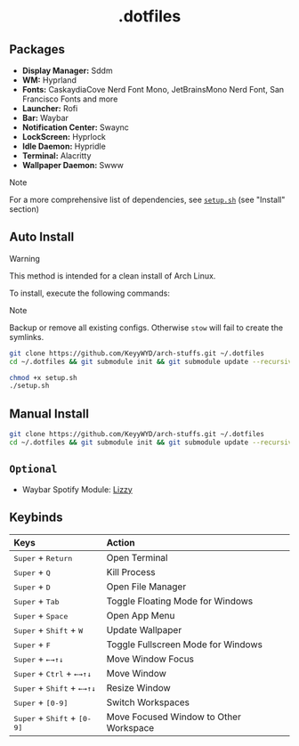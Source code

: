 <div align="center">

# .dotfiles

</div>

## Packages
 - **Display Manager:** Sddm
 - **WM:** Hyprland
 - **Fonts:** CaskaydiaCove Nerd Font Mono, JetBrainsMono Nerd Font, San Francisco Fonts and more
 - **Launcher:** Rofi
 - **Bar:** Waybar
 - **Notification Center:** Swaync
 - **LockScreen:** Hyprlock
 - **Idle Daemon:** Hypridle
 - **Terminal:** Alacritty
 - **Wallpaper Daemon:** Swww

> [!Note]
> For a more comprehensive list of dependencies, see [`setup.sh`](https://github.com/KeyyWYD/arch-stuffs/blob/main/setup.sh) (see "Install" section)

## Auto Install
> [!WARNING]
> This method is intended for a clean install of Arch Linux.

To install, execute the following commands:

> [!Note]
> Backup or remove all existing configs. Otherwise `stow` will fail to create the symlinks.

```bash
git clone https://github.com/KeyyWYD/arch-stuffs.git ~/.dotfiles
cd ~/.dotfiles && git submodule init && git submodule update --recursive

chmod +x setup.sh
./setup.sh
```

## Manual Install

```bash
git clone https://github.com/KeyyWYD/arch-stuffs.git ~/.dotfiles
cd ~/.dotfiles && git submodule init && git submodule update --recursive
```

## `Optional`
 - Waybar Spotify Module: [Lizzy](https://github.com/stefur/lizzy)

## Keybinds

<div align="center">

| Keys | Action |
| :--- | :--- |
| <kbd>Super</kbd> + <kbd>Return</kbd> | Open Terminal |
| <kbd>Super</kbd> + <kbd>Q</kbd> | Kill Process |
| <kbd>Super</kbd> + <kbd>D</kbd> | Open File Manager |
| <kbd>Super</kbd> + <kbd>Tab</kbd> | Toggle Floating Mode for Windows |
| <kbd>Super</kbd> + <kbd>Space</kbd> | Open App Menu |
| <kbd>Super</kbd> + <kbd>Shift</kbd> + <kbd>W</kbd> | Update Wallpaper |
| <kbd>Super</kbd> + <kbd>F</kbd> | Toggle Fullscreen Mode for Windows |
| <kbd>Super</kbd> + <kbd>←</kbd><kbd>→</kbd><kbd>↑</kbd><kbd>↓</kbd> | Move Window Focus |
| <kbd>Super</kbd> + <kbd>Ctrl</kbd> + <kbd>←</kbd><kbd>→</kbd><kbd>↑</kbd><kbd>↓</kbd> | Move Window |
| <kbd>Super</kbd> + <kbd>Shift</kbd> + <kbd>←</kbd><kbd>→</kbd><kbd>↑</kbd><kbd>↓</kbd> | Resize Window |
| <kbd>Super</kbd> + <kbd>[0-9]</kbd> | Switch Workspaces |
| <kbd>Super</kbd> + <kbd>Shift</kbd> + <kbd>[0-9]</kbd> | Move Focused Window to Other Workspace |

</div>
